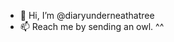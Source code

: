 - 👋 Hi, I’m @diaryunderneathatree
- 📫 Reach me by sending an owl. ^^ 

<!---
diaryunderneathatree/diaryunderneathatree is a ✨ special ✨ repository because its `README.md` (this file) appears on your GitHub profile.
You can click the Preview link to take a look at your changes.
--->
